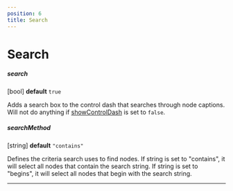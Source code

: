 ```yaml
---
position: 6
title: Search
---
```


# Search

<p></p>

##### search 

[bool] **default** `true`

Adds a search box to the control dash that searches through node captions.  Will not do anything if [showControlDash](#showcontroldash) is set to `false`.

##### searchMethod

[string] **default** `"contains"`

Defines the criteria search uses to find nodes.  If string is set to "contains", it will select all nodes that contain the search string.  If string is set to "begins", it will select all nodes that begin with the search string.

____

